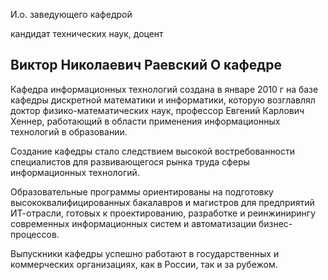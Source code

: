 И.о. заведующего кафедрой
   

 кандидат технических наук, доцент
   

**Виктор Николаевич Раевский**
О кафедре
--------------------------------------------------------------------------------------------------------------





 Кафедра информационных технологий создана в январе 2010 г на базе кафедры дискретной математики и информатики, которую возглавлял доктор физико-математических наук, профессор Евгений Карлович Хеннер, работающий в области применения информационных технологий в образовании.
   

  

 Создание кафедры стало следствием высокой востребованности специалистов для развивающегося рынка труда сферы информационных технологий.
   

  

 Образовательные программы ориентированы на подготовку высококвалифицированных бакалавров и магистров для предприятий ИТ-отрасли, готовых к проектированию, разработке и реинжинирингу современных информационных систем и автоматизации бизнес-процессов.
   

  

 Выпускники кафедры успешно работают в государственных и коммерческих организациях, как в России, так и за рубежом.